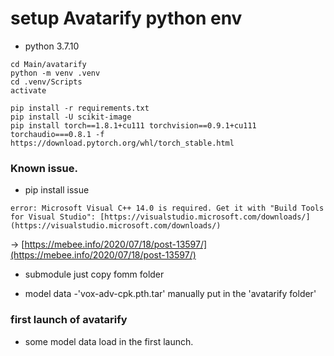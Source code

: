 
# setup Avatarify python env

- python 3.7.10

~~~
cd Main/avatarify
python -m venv .venv
cd .venv/Scripts
activate

pip install -r requirements.txt
pip install -U scikit-image
pip install torch==1.8.1+cu111 torchvision==0.9.1+cu111 torchaudio===0.8.1 -f https://download.pytorch.org/whl/torch_stable.html
~~~ 

###  Known issue.

- pip install issue
~~~
error: Microsoft Visual C++ 14.0 is required. Get it with "Build Tools for Visual Studio": [https://visualstudio.microsoft.com/downloads/](https://visualstudio.microsoft.com/downloads/)
~~~
→ [https://mebee.info/2020/07/18/post-13597/](https://mebee.info/2020/07/18/post-13597/)


 - submodule 
 just copy fomm folder
 
 - model data
 -'vox-adv-cpk.pth.tar' manually put in the 'avatarify folder' 


###  first launch of avatarify
- some model data load in the first launch. 

